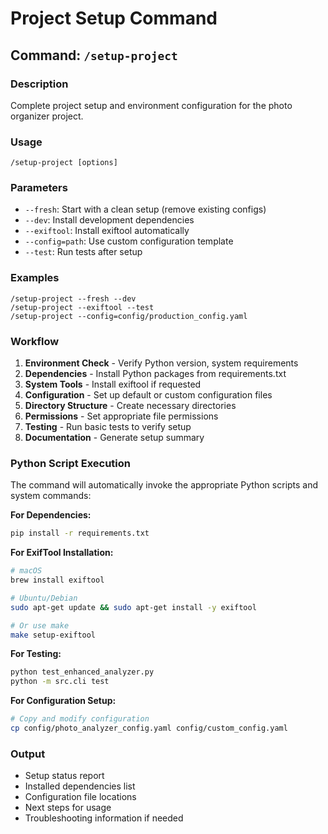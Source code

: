 # Project Setup Command

## Command: `/setup-project`

### Description
Complete project setup and environment configuration for the photo organizer project.

### Usage
```
/setup-project [options]
```

### Parameters
- `--fresh`: Start with a clean setup (remove existing configs)
- `--dev`: Install development dependencies
- `--exiftool`: Install exiftool automatically
- `--config=path`: Use custom configuration template
- `--test`: Run tests after setup

### Examples
```
/setup-project --fresh --dev
/setup-project --exiftool --test
/setup-project --config=config/production_config.yaml
```

### Workflow
1. **Environment Check** - Verify Python version, system requirements
2. **Dependencies** - Install Python packages from requirements.txt
3. **System Tools** - Install exiftool if requested
4. **Configuration** - Set up default or custom configuration files
5. **Directory Structure** - Create necessary directories
6. **Permissions** - Set appropriate file permissions
7. **Testing** - Run basic tests to verify setup
8. **Documentation** - Generate setup summary

### Python Script Execution
The command will automatically invoke the appropriate Python scripts and system commands:

**For Dependencies:**
```bash
pip install -r requirements.txt
```

**For ExifTool Installation:**
```bash
# macOS
brew install exiftool

# Ubuntu/Debian
sudo apt-get update && sudo apt-get install -y exiftool

# Or use make
make setup-exiftool
```

**For Testing:**
```bash
python test_enhanced_analyzer.py
python -m src.cli test
```

**For Configuration Setup:**
```bash
# Copy and modify configuration
cp config/photo_analyzer_config.yaml config/custom_config.yaml
```

### Output
- Setup status report
- Installed dependencies list
- Configuration file locations
- Next steps for usage
- Troubleshooting information if needed 